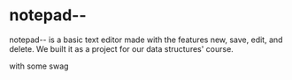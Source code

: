 # notepad--

notepad-- is a basic text editor made with the features new, save, edit, and delete. We built it as a project for our data structures' course.

with some swag